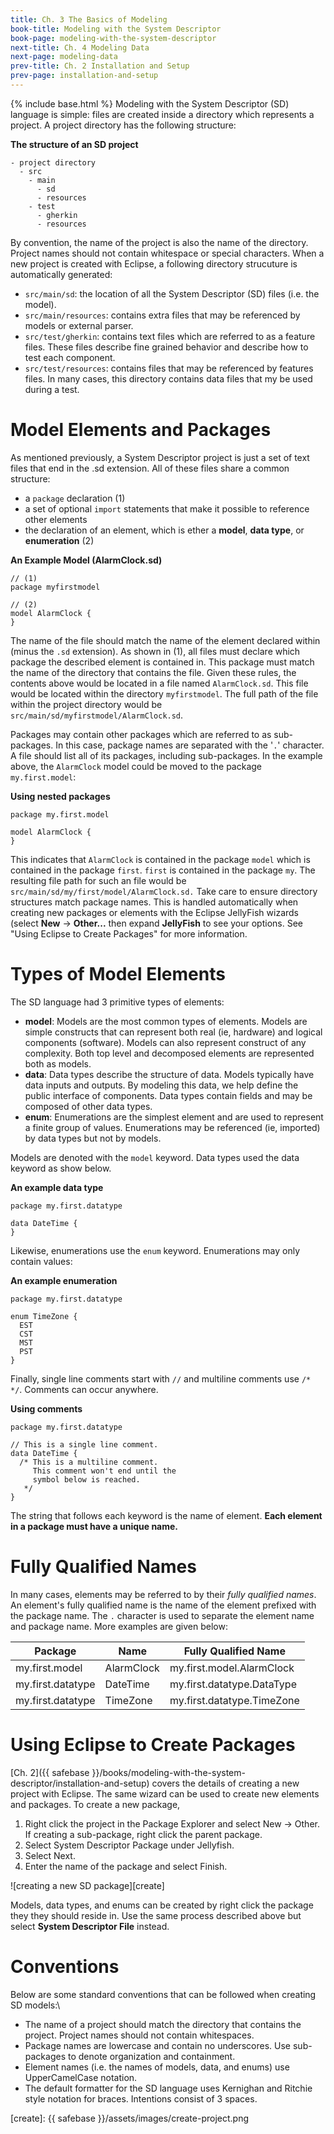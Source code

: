 ```yaml
---
title: Ch. 3 The Basics of Modeling
book-title: Modeling with the System Descriptor
book-page: modeling-with-the-system-descriptor
next-title: Ch. 4 Modeling Data
next-page: modeling-data
prev-title: Ch. 2 Installation and Setup
prev-page: installation-and-setup
---
```

{% include base.html %}
Modeling with the System Descriptor (SD) language is simple: files are created inside a
directory which represents a project.  A project directory has the following structure:

**The structure of an SD project**
```
- project directory
  - src
    - main
      - sd
      - resources
    - test
      - gherkin
      - resources
```

By convention, the name of the project is also the name of the directory.  Project names should not contain whitespace
or special characters.  When a new project is created with Eclipse, a following directory strucuture is automatically 
generated:
* `src/main/sd`: the location of all the System Descriptor (SD) files (i.e. the model).
* `src/main/resources`: contains extra files that may be referenced by models or external parser.
* `src/test/gherkin`: contains text files which are referred to as a feature files.  These files describe fine grained behavior and describe how to test each component.
* `src/test/resources`: contains files that may be referenced by features files.  In many cases, this directory contains data files that my be used during a test.

# Model Elements and Packages
As mentioned previously, a System Descriptor project is just a set of text files that end in the .sd extension.  All of
these files share a common structure:
* a `package` declaration (1)
* a set of optional `import` statements that make it possible to reference other elements
* the declaration of an element, which is ether a **model**, **data type**, or **enumeration** (2)

**An Example Model (AlarmClock.sd)**
```
// (1)
package myfirstmodel

// (2)  
model AlarmClock {
}
```

The name of the file should match the name of the element declared within (minus the `.sd` extension).  As shown in (1),
all files must declare which package the described element is contained in.  This package must match the name of the
directory that contains the file.  Given these rules, the contents above would be located in a file named
`AlarmClock.sd`. This file would be located within the directory `myfirstmodel`.  The full path of the file within the
project directory would be `src/main/sd/myfirstmodel/AlarmClock.sd`.

Packages may contain other packages which are referred to as sub-packages.  In this case, package names are separated
with the '`.`' character.  A file should list all of its packages, including sub-packages.  In the example above, the
`AlarmClock` model could be moved to the package `my.first.model`:

**Using nested packages**
```
package my.first.model
  
model AlarmClock {
}
```

This indicates that `AlarmClock` is contained in the package `model` which is contained in the package `first`.  `first`
is contained in the package `my`.  The resulting file path for such an file would be
`src/main/sd/my/first/model/AlarmClock.sd.`  Take care to ensure directory structures match package names.  This is
handled automatically when creating new packages or elements with the Eclipse JellyFish wizards (select **New** ->
**Other...** then expand **JellyFish** to see your options.  See "Using Eclipse to Create Packages" for more information.

# Types of Model Elements
The SD language had 3 primitive types of elements:
* **model**: Models are the most common types of elements.  Models are simple constructs that can represent both real (ie,
  hardware) and logical components (software).  Models can also represent construct of any complexity.  Both top level
  and decomposed elements are represented both as models.
* **data**: Data types describe the structure of data.  Models typically have data inputs and outputs.  By modeling this
  data, we help define the public interface of components.  Data types contain fields and may be composed of other data
  types.
* **enum**: Enumerations are the simplest element and are used to represent a finite group of values.  Enumerations may be
  referenced (ie, imported) by data types but not by models.

Models are denoted with the `model` keyword.  Data types used the data keyword as show below.

**An example data type**
```
package my.first.datatype
  
data DateTime {
}
```

Likewise, enumerations use the `enum` keyword.  Enumerations may only contain values:

**An example enumeration**
```
package my.first.datatype
  
enum TimeZone {
  EST
  CST
  MST
  PST
}
```

Finally, single line comments start with `//` and multiline comments use `/* */`.  Comments can occur anywhere.

**Using comments**
```
package my.first.datatype
 
// This is a single line comment.
data DateTime {
  /* This is a multiline comment.
     This comment won't end until the
     symbol below is reached.
   */
}
```

The string that follows each keyword is the name of element.  **Each element in a package must have a unique name.** 

# Fully Qualified Names
In many cases, elements may be referred to by their _fully qualified names_.  An element's fully qualified name is the
name of the element prefixed with the package name.  The `.` character is used to separate the element name and package
name.  More examples are given below:

| Package           | Name       | Fully Qualified Name
|-------------------|------------|---------------------------
| my.first.model    | AlarmClock | my.first.model.AlarmClock
| my.first.datatype | DateTime   | my.first.datatype.DataType
| my.first.datatype | TimeZone   | my.first.datatype.TimeZone

# Using Eclipse to Create Packages
[Ch. 2]({{ safebase }}/books/modeling-with-the-system-descriptor/installation-and-setup) covers the details of creating
a new project with Eclipse.  The same wizard can be used to create new elements and packages.  To create a new package,
1. Right click the project in the Package Explorer and select New -> Other.  If creating a sub-package, right click the parent package.
1. Select System Descriptor Package under Jellyfish. 
1. Select Next.
1. Enter the name of the package and select Finish. 

![creating a new SD package][create]

Models, data types, and enums can be created by right click the package they they should reside in.  Use the same
process described above but select **System Descriptor File** instead.

# Conventions
Below are some standard conventions that can be followed when creating SD models:\
* The name of a project should match the directory that contains the project.  Project names should not contain 
whitespaces.
* Package names are lowercase and contain no underscores.  Use sub-packages to denote organization and containment.
* Element names (i.e. the names of models, data, and enums) use UpperCamelCase notation.
* The default formatter for the SD language uses Kernighan and Ritchie style notation for braces.  Intentions consist of
  3 spaces.

[create]: {{ safebase }}/assets/images/create-project.png